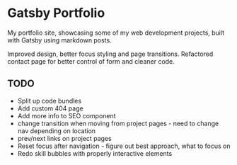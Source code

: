 # Gatsby Portfolio

My portfolio site, showcasing some of my web development projects, built with Gatsby using markdown posts.

Improved design, better focus styling and page transitions. Refactored contact page for better control of form and cleaner code.

## TODO
- Split up code bundles
- Add custom 404 page
- Add more info to SEO component
- change transition when moving from project pages - need to change nav depending on location
- prev/next links on project pages
- Reset focus after navigation - figure out best approach, what to focus on
- Redo skill bubbles with properly interactive elements